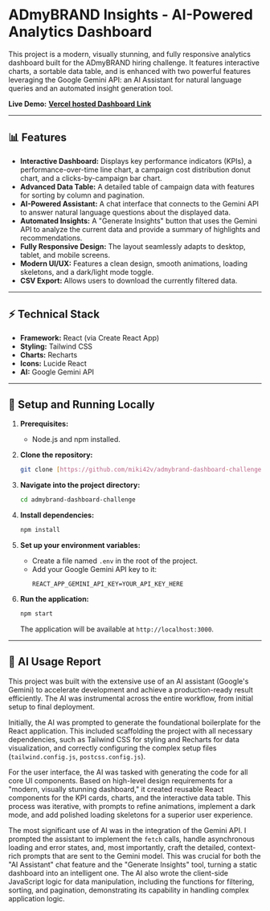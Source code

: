 # ADmyBRAND Insights - AI-Powered Analytics Dashboard

This project is a modern, visually stunning, and fully responsive analytics dashboard built for the ADmyBRAND hiring challenge. It features interactive charts, a sortable data table, and is enhanced with two powerful features leveraging the Google Gemini API: an AI Assistant for natural language queries and an automated insight generation tool.

**Live Demo:** [**Vercel hosted Dashboard Link**](https://admybrand-dashboard-challenge.vercel.app/)


---

## 📊 Features

* **Interactive Dashboard:** Displays key performance indicators (KPIs), a performance-over-time line chart, a campaign cost distribution donut chart, and a clicks-by-campaign bar chart.
* **Advanced Data Table:** A detailed table of campaign data with features for sorting by column and pagination.
* **AI-Powered Assistant:** A chat interface that connects to the Gemini API to answer natural language questions about the displayed data.
* **Automated Insights:** A "Generate Insights" button that uses the Gemini API to analyze the current data and provide a summary of highlights and recommendations.
* **Fully Responsive Design:** The layout seamlessly adapts to desktop, tablet, and mobile screens.
* **Modern UI/UX:** Features a clean design, smooth animations, loading skeletons, and a dark/light mode toggle.
* **CSV Export:** Allows users to download the currently filtered data.

---

## ⚡ Technical Stack

* **Framework:** React (via Create React App)
* **Styling:** Tailwind CSS
* **Charts:** Recharts
* **Icons:** Lucide React
* **AI:** Google Gemini API

---

## 🚀 Setup and Running Locally

1.  **Prerequisites:**
    * Node.js and npm installed.

2.  **Clone the repository:**
    ```bash
    git clone [https://github.com/miki42v/admybrand-dashboard-challenge.git](https://github.com/miki42v/admybrand-dashboard-challenge.git)
    ```

3.  **Navigate into the project directory:**
    ```bash
    cd admybrand-dashboard-challenge
    ```

4.  **Install dependencies:**
    ```bash
    npm install
    ```

5.  **Set up your environment variables:**
    * Create a file named `.env` in the root of the project.
    * Add your Google Gemini API key to it:
        ```
        REACT_APP_GEMINI_API_KEY=YOUR_API_KEY_HERE
        ```

6.  **Run the application:**
    ```bash
    npm start
    ```
    The application will be available at `http://localhost:3000`.

---

## 🤖 AI Usage Report

This project was built with the extensive use of an AI assistant (Google's Gemini) to accelerate development and achieve a production-ready result efficiently. The AI was instrumental across the entire workflow, from initial setup to final deployment.

Initially, the AI was prompted to generate the foundational boilerplate for the React application. This included scaffolding the project with all necessary dependencies, such as Tailwind CSS for styling and Recharts for data visualization, and correctly configuring the complex setup files (`tailwind.config.js`, `postcss.config.js`).

For the user interface, the AI was tasked with generating the code for all core UI components. Based on high-level design requirements for a "modern, visually stunning dashboard," it created reusable React components for the KPI cards, charts, and the interactive data table. This process was iterative, with prompts to refine animations, implement a dark mode, and add polished loading skeletons for a superior user experience.

The most significant use of AI was in the integration of the Gemini API. I prompted the assistant to implement the `fetch` calls, handle asynchronous loading and error states, and, most importantly, craft the detailed, context-rich prompts that are sent to the Gemini model. This was crucial for both the "AI Assistant" chat feature and the "Generate Insights" tool, turning a static dashboard into an intelligent one. The AI also wrote the client-side JavaScript logic for data manipulation, including the functions for filtering, sorting, and pagination, demonstrating its capability in handling complex application logic.
